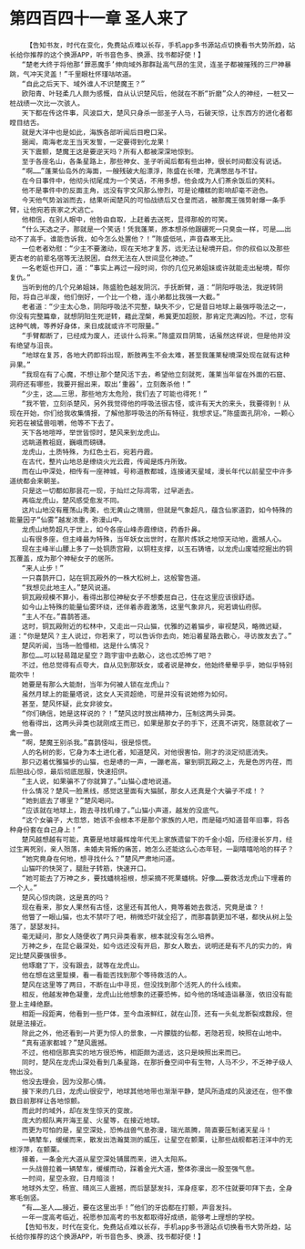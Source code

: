 # 第四百四十一章 圣人来了
        【告知书友，时代在变化，免费站点难以长存，手机app多书源站点切换看书大势所趋，站长给你推荐的这个换源APP，听书音色多、换源、找书都好使！】
       “楚老大终于将他那‘罪恶魔手’伸向域外那群趾高气昂的生灵，连圣子都被摧残的三尸神暴跳，气冲天灵盖！”千里眼杜怀瑾咕哝道。
       “自此之后天下、域外谁人不识楚魔王？”
       欧阳青、叶轻柔几人颇为感慨，自从认识楚风后，他就在不断“折磨”众人的神经，一桩又一桩战绩一次比一次骇人。
       天下都在传这件事，风波巨大，楚风只身杀一部圣子人马，石破天惊，让东西方的进化者都瞠目结舌。
       就是大洋中也是如此，海族各部听闻后目瞪口呆。
       据闻，南海老龙王当天发誓，一定要得到化龙果！
       天下震颤，楚魔王这是要逆天吗？所有人都被深深地惊到。
       至于各座名山，各条星路上，那些神女、圣子听闻后都有些出神，很长时间都没有说话。
       “啊……”蓬莱仙岛外的海面，一艘残破大船漂浮，陈盛在长嚎，充满憋屈与不甘。
       在今日事件中，他彻头彻尾成为一个笑话，不用多想，他会成为人们茶余饭后的笑料。
       他不是事件中的反面主角，远没有宇文风那么惨烈，可是论糟糕的影响却毫不逊色。
       今天他气势汹汹而去，结果听闻楚风的可怕战绩后又仓皇而逃，被那魔王强势射爆一条手臂，让他宛若丧家之犬逃亡。
       他相信，在别人眼中，他咎由自取，上赶着去送死，显得那般的可笑。
       “什么天选之子，那就是一个笑话！凭我蓬莱，原本想杀他跟碾死一只臭虫一样，可是……出动不了高手。谁能告诉我，如今怎么处置他？！”陈盛低吼，声音森寒无比。
       一位老者劝慰：“少主不要激动，现在天地才复苏，远无法让秘境开启，你的叔伯以及那些更古老的前辈名宿等无法脱困，自然无法在人世间显化神迹。”
       一名老妪也开口，道：“事实上再过一段时间，你的几位兄弟姐妹或许就能走出秘境，帮你复仇。”
       当听到他的几个兄弟姐妹，陈盛脸色越发阴沉，手抚断臂，道：“阴阳呼吸法，我逆转阴阳，将自己半废，他们倒好，一个比一个稳，连小弟都比我强一大截。”
       老者道：“少主太心急，阴阳呼吸法不完整，缺失不少，它是昔日地球上最强呼吸法之一，你没有完整篇章，就想阴阳生死逆转，藉此涅槃，希冀更加超脱，那肯定充满凶险。不过，您有这种气魄，等养好身体，来日成就或许不可限量。”
       “手臂都断了，已经成为废人，还谈什么将来。”陈盛双目阴鸷，话虽然这样说，但是他并没有绝望与沮丧。
       “地球在复苏，各地大药即将出现，断肢再生不会太难，甚至我蓬莱秘境深处现在就有这种异果。”
       “我现在有了心魔，不想让那个楚风活下去，希望他立刻就死，蓬莱当年留在外面的石窟、洞府还有哪些，我要开掘出来，取出‘重器’，立刻轰杀他！”
       “少主，这……三思，那些地方太危险，我们去了可能也得死！”
       “我不管，立刻杀楚风，另外我觉得他的呼吸法很古怪，或许有天大的来头，我要得到！从现在开始，你们给我收集情报，了解他那呼吸法的所有特征，我想求证。”陈盛面孔阴冷，一颗心宛若在被猛兽咀嚼，他等不下去了。
       天下各地喧哗，举世皆惊时，楚风来到龙虎山。
       远眺道教祖庭，巍峨而磅礴。
       龙虎山，土质特殊，为红色土石，宛若丹霞。
       在古代，整片山地总是缭绕火光云霞，传闻是炼丹所致。
       而在山中深处，相传有一座神城，号称道教都城，连接诸天星域，漫长年代以前星空中许多道统都会来朝圣。
       只是这一切都如那昙花一现，于灿烂之际凋零，过早逝去。
       再临龙虎山，楚风感受愈发不同。
       这片山地没有雁荡山秀美，也无黄山之瑰丽，但就是气象超凡，蕴含仙家道韵，如今特殊的能量因子“仙雾”越发浓重，弥漫山中。
       龙虎山地势超凡于世上，如今各座山峰赤霞缭绕，药香扑鼻。
       山有很多座，但主峰最为特殊，当年妖女出世时，在那片炼妖之地惊天动地，震撼人心。
       现在主峰半山腰上多了一处铜质宫殿，以铜柱支撑，以玉石铸墙，以龙虎山废墟挖掘出的铜瓦覆盖，成为那个神秘女子的居所。
       “来人止步！”
       一只喜鹊开口，站在铜瓦殿外的一株大松树上，这般警告道。
       “我想见此地主人。”楚风说道。
       铜瓦殿规模不算小，看得出那位神秘女子不想委屈自己，住在这里应该很舒适。
       如今山上特殊的能量仙雾环绕，还伴着赤霞激荡，这里气象非凡，宛若谪仙府邸。
       “主人不在。”喜鹊答道。
       这时，铜瓦殿附近的松林中，又走出一只山猫，优雅的迈着猫步，审视楚风，略微迟疑，道：“你是楚风？主人说过，你若来了，可以告诉你去向，她沿着星路去散心，寻访故友去了。”
       楚风听闻，当场一脸懵相，这是什么情况？
       那位……可以轻易踏足星空？跑宇宙中去散心，这也忒恐怖了吧？
       不过，他总觉得有点夸大，自从见到那妖女，或者说是神女，他始终晕晕乎乎，她似乎特别能吹牛！
       她要是有那么大能耐，当年为何被人锁在龙虎山？
       虽然月球上的能量塔说，这女人天资超绝，可是并没有说她修为如何。
       甚至，楚风怀疑，此女非彼女。
       “你们确信，她是这样说的？！”楚风这时放出精神力，压制这两头异类。
       他看得出，这两头异类也就刚成王而已，如果是那女子的手下，还真不讲究，随意就收了一禽一兽。
       “啊，楚魔王别杀我。”喜鹊怪叫，很是惊慌。
       人的名树的影，它身为本土进化者，知道楚风，对他很害怕，刚才的淡定彻底消失。
       那只迈着优雅猫步的山猫，也是哧的一声，一蹦老高，窜到铜瓦殿之上，先是色厉内荏，而后胆战心惊，最后彻底屈服，快速招供。
       “主人说，如果骗不了你就算了。”山猫心虚地说道。
       什么情况？楚风一脸黑线，感觉这里面有大猫腻，那女人还真是个大骗子不成！？
       “她到底去了哪里？”楚风喝问。
       “应该就在地球上，跑去寻找机缘了。”山猫小声道，越发的没底气。
       “这个女骗子，大忽悠，她该不会根本不是那个家族的人吧，而是碰巧知道昔年旧事，将各种身份套在自己身上！”
       楚风越想越有可能，真要是地球最辉煌年代无上家族遗留下的千金小姐，历经漫长岁月，经过生离死别，亲人殒落，未婚夫背叛的痛苦，她怎么还能这么心态年轻，一副嘻嘻哈哈的样子？
       “她究竟身在何地，想寻找什么？”楚风严肃地问道。
       山猫吓的快哭了，腿肚子转筋，快速开口。
       “她可能去了万神之乡，要找蟠桃祖根，想采摘不死果蟠桃。好像……要救活龙虎山下埋着的一个人。”
       楚风心惊肉跳，这是真的吗？
       现在看来，那女人果然有古怪，这里还有其他人，竟等着她去救活，究竟是谁？！
       他瞥了一眼山猫，也太不禁吓了吧，稍微恐吓就全招了，而那喜鹊更加不堪，都快从树上坠落了，瑟瑟发抖。
       毫无疑问，那女人随便收了两只异类看家，根本就没有怎么培养。
       万神之乡，在昆仑最深处，如今远还没有开启，那女人敢去，说明还是有不凡的实力的，肯定比楚风要强很多。
       他琢磨了下，没有跟去，就等在龙虎山。
       他在想在这里踅摸，看一看能否找到那个等待救活的人。
       楚风在这里等了两日，不断在山中寻觅，但没找到那个活死人的什么线索。
       相反，他越发神色凝重，龙虎山比他想象的还要恐怖，如今他的场域造诣暴涨，依旧没有能登上主峰绝巅。
       相距一段距离，他看到一些尸体，至今血液鲜红，就在山顶，还有一头虬龙断裂成数段，但就是法接近。
       除此之外，他还看到一片更为惊人的景象，一片朦胧的仙都，若隐若现，映照在山地中。
       “真有道家都城？”楚风震撼。
       不过，他相信那真实的地方很恐怖，相距颇为遥远，这只是映照出来而已。
       同时，楚风在龙虎山深处看到几条星路，在那折叠空间中有生物，人马不少，不乏神子级人物出没。
       他没去理会，因为没那心情。
       接下来的几日，龙虎山很安宁，地球其他地带也渐渐平静，楚风所造成的风波还在，但不像数日前那样让各地惊颤。
       而此时的域外，却在发生惊天的变故。
       庞大的舰队离开海王星、火星等，在接近地球。
       而更为可怕的是，星空深处，恐怖战兽气息弥漫，瑞光蒸腾，简直要压制诸天星斗！
       一辆辇车，缓缓而来，散发出浩瀚莫测的威压，让星空在颤栗，让那些战舰都若汪洋中的无根浮萍，在颤栗。
       接着，一条金光大道从星空深处铺展而来，进入太阳系。
       一头战兽拉着一辆辇车，缓缓而动，踩着金光大道，整体弥漫出一股至强气息。
       一时间，星空永寂，日月暗淡！
       地球外太空，杨宣、晴岚三人震撼，而后瑟瑟发抖，浑身痉挛，忍不住就要叩拜下去，全身寒毛倒竖。
       “有……圣人……接近，要在这里出手！”他们的牙齿都在打颤，声音发抖。
       一年一度高考临近，祝愿参加高考的书友都取得好成绩，能够考上理想的学校。
       【告知书友，时代在变化，免费站点难以长存，手机app多书源站点切换看书大势所趋，站长给你推荐的这个换源APP，听书音色多、换源、找书都好使！】